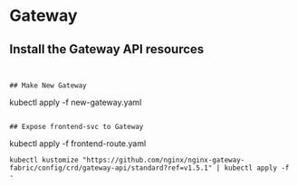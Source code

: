# Gateway

## Install the Gateway API resources
```


## Make New Gateway
```
kubectl apply -f new-gateway.yaml
```

## Expose frontend-svc to Gateway
```
kubectl apply -f frontend-route.yaml
```
kubectl kustomize "https://github.com/nginx/nginx-gateway-fabric/config/crd/gateway-api/standard?ref=v1.5.1" | kubectl apply -f -
```
